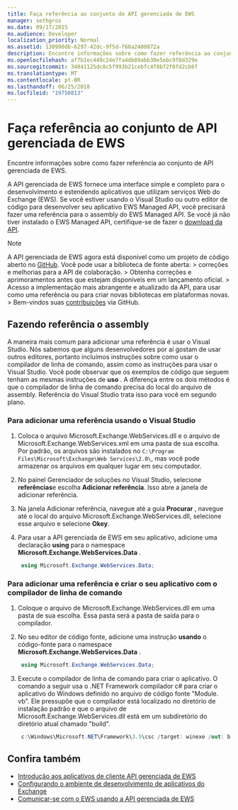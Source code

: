 ```yaml
---
title: Faça referência ao conjunto de API gerenciada de EWS
manager: sethgros
ms.date: 09/17/2015
ms.audience: Developer
localization_priority: Normal
ms.assetid: 130990db-6297-42dc-9f5d-f68a2400872a
description: Encontre informações sobre como fazer referência ao conjunto de API gerenciada de EWS.
ms.openlocfilehash: af7b1ec449c24e7fa4db89abb30e5ebc9f8d329e
ms.sourcegitcommit: 34041125dc8c5f993b21cebfc4f8b72f0fd2cb6f
ms.translationtype: MT
ms.contentlocale: pt-BR
ms.lasthandoff: 06/25/2018
ms.locfileid: "19750813"
---
```

# <a name="reference-the-ews-managed-api-assembly"></a>Faça referência ao conjunto de API gerenciada de EWS

Encontre informações sobre como fazer referência ao conjunto de API gerenciada de EWS.
  
A API gerenciada de EWS fornece uma interface simple e completo para o desenvolvimento e estendendo aplicativos que utilizam serviços Web do Exchange (EWS). Se você estiver usando o Visual Studio ou outro editor de código para desenvolver seu aplicativo EWS Managed API, você precisará fazer uma referência para o assembly do EWS Managed API. Se você já não tiver instalado o EWS Managed API, certifique-se de fazer o [download da API](http://aka.ms/ews-managed-api-readme).
  
> [!NOTE]
>  A API gerenciada de EWS agora está disponível como um projeto de código aberto no [GitHub](https://github.com/officedev/ews-managed-api). Você pode usar a biblioteca de fonte aberta: > correções e melhorias para a API de colaboração. > Obtenha correções e aprimoramentos antes que estejam disponíveis em um lançamento oficial. > Acesso a implementação mais abrangente e atualizado da API, para usar como uma referência ou para criar novas bibliotecas em plataformas novas. > Bem-vindos suas [contribuições](https://github.com/OfficeDev/ews-managed-api/blob/master/CONTRIBUTING.md) via GitHub. 
  
## <a name="referencing-the-assembly"></a>Fazendo referência o assembly

A maneira mais comum para adicionar uma referência é usar o Visual Studio. Nós sabemos que alguns desenvolvedores por aí gostam de usar outros editores, portanto incluímos instruções sobre como usar o compilador de linha de comando, assim como as instruções para usar o Visual Studio. Você pode observar que os exemplos de código que seguem tenham as mesmas instruções de **uso** . A diferença entre os dois métodos é que o compilador de linha de comando precisa do local do arquivo de assembly. Referência do Visual Studio trata isso para você em segundo plano. 
  
### <a name="to-add-a-reference-by-using-visual-studio"></a>Para adicionar uma referência usando o Visual Studio

1. Coloca o arquivo Microsoft.Exchange.WebServices.dll e o arquivo de Microsoft.Exchange.WebServices.xml em uma pasta de sua escolha. Por padrão, os arquivos são instalados no `C:\Program Files\Microsoft\Exchange\Web Services\2.0\`, mas você pode armazenar os arquivos em qualquer lugar em seu computador.
    
2. No painel Gerenciador de soluções no Visual Studio, selecione **referências**e escolha **Adicionar referência**. Isso abre a janela de adicionar referência.
    
3. Na janela Adicionar referência, navegue até a guia **Procurar** , navegue até o local do arquivo Microsoft.Exchange.WebServices.dll, selecione esse arquivo e selecione **Okey**. 
    
4. Para usar a API gerenciada de EWS em seu aplicativo, adicione uma declaração **using** para o namespace **Microsoft.Exchange.WebServices.Data** . 
    
   ```cs
    using Microsoft.Exchange.WebServices.Data;
   ```

### <a name="to-add-a-reference-and-build-your-application-with-the-command-line-compiler"></a>Para adicionar uma referência e criar o seu aplicativo com o compilador de linha de comando

1. Coloque o arquivo de Microsoft.Exchange.WebServices.dll em uma pasta de sua escolha. Essa pasta será a pasta de saída para o compilador.
    
2. No seu editor de código fonte, adicione uma instrução **usando** o código-fonte para o namespace **Microsoft.Exchange.WebServices.Data** . 
    
   ```cs
    using Microsoft.Exchange.WebServices.Data;
   ```

3. Execute o compilador de linha de comando para criar o aplicativo. O comando a seguir usa o .NET Framework compilador c# para criar o aplicativo do Windows definido no arquivo de código fonte "Module. vb". Ele pressupõe que o compilador está localizado no diretório de instalação padrão e que o arquivo de Microsoft.Exchange.WebServices.dll está em um subdiretório do diretório atual chamado "build".
    
   ```cs
    c:\Windows\Microsoft.NET\Framework\3.5\csc /target: winexe /out: build\testApplication /reference: build\Microsoft.Exchange.WebServices.dll program.cs
   ```

## <a name="see-also"></a>Confira também

- [Introdução aos aplicativos de cliente API gerenciada de EWS](get-started-with-ews-managed-api-client-applications.md)    
- [Configurando o ambiente de desenvolvimento de aplicativos do Exchange](setting-up-your-exchange-application-development-environment.md)   
- [Comunicar-se com o EWS usando a API gerenciada de EWS](how-to-communicate-with-ews-by-using-the-ews-managed-api.md)
    

